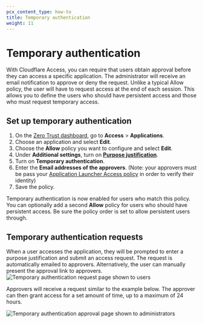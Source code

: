 ```yaml
---
pcx_content_type: how-to
title: Temporary authentication
weight: 11
---
```


# Temporary authentication

With Cloudflare Access, you can require that users obtain approval before they can access a specific application. The administrator will receive an email notification to approve or deny the request. Unlike a typical Allow policy, the user will have to request access at the end of each session. This allows you to define the users who should have persistent access and those who must request temporary access.

## Set up temporary authentication

1. On the [Zero Trust dashboard](https://dash.teams.cloudflare.com), go to **Access** > **Applications**.
2. Choose an application and select **Edit**.
3. Choose the **Allow** policy you want to configure and select **Edit**.
4. Under **Additional settings**, turn on [**Purpose justification**](/cloudflare-one/policies/access/require-purpose-justification/).
5. Turn on **Temporary authentication**.
6. Enter the **Email addresses of the approvers**. (Note: your approvers must be pass your [Application Launcher Access policy](/cloudflare-one/applications/app-launcher/) in order to verify their identity)
7. Save the policy.

Temporary authentication is now enabled for users who match this policy. You can optionally add a second **Allow** policy for users who should have persistent access. Be sure the policy order is set to allow persistent users through.

## Temporary authentication requests

When a user accesses the application, they will be prompted to enter a purpose justification and submit an access request.  The request is automatically emailed to approvers. Alternatively, the user can manually present the approval link to approvers.
![Temporary authentication request page shown to users](/cloudflare-one/static/documentation/policies/temp-auth-request.png)

Approvers will receive a request similar to the example below. The approver can then grant access for a set amount of time, up to a maximum of 24 hours.

![Temporary authentication approval page shown to administrators](/cloudflare-one/static/documentation/policies/temp-auth-approval.png)
